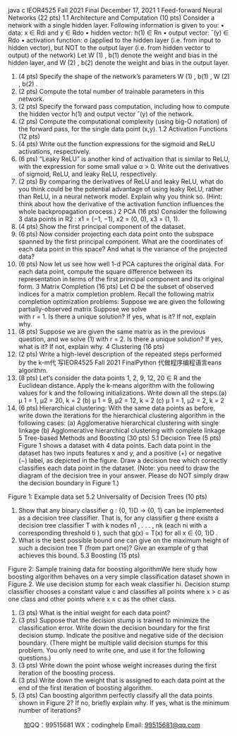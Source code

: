 java c
IEOR4525   Fall   2021   Final 
December   17,   2021
1 Feed-forward Neural Networks (22 pts) 
1.1          Architecture and Computation (10 pts) 
Consider   a   network   with   a   single   hidden   layer.   Following   information   is   given   to   you:
•    data:   x   ∈ Rdi          and   y   ∈ Rdo
• hidden   vector:   h(1) ∈ Rn
• output   vector:   ˆ(y) ∈ Rdo
•      activation   function:   σ   (applied to the hidden   layer   (i.e.    from input to   hidden   vector),   but   NOT   to   the   output   layer   (i.e.   from   hidden   vector   to   output)   of the   network)
Let   W   (1)   ,   b(1)    denote   the   weight   and   bias   in   the   hidden   layer,   and   W   (2)   ,   b(2)    denote   the   weight   and   bias in   the   output   layer.
1.    (4   pts)   Specify   the   shape   of   the   network’s   parameters   W   (1)   ,   b(1)   ,   W   (2)   ,   b(2)   .
2.    (2   pts)   Compute   the   total   number   of trainable   parameters   in   this   network.
3.    (2   pts)   Specify   the   forward   pass   computation,   including   how   to   compute   the   hidden   vector   h(1)      and output   vector   ˆ(y)   of the   network.
4.    (2   pts)   Compute   the   computational   complexity      (using   big-O   notation)   of   the   forward   pass,   for   the single   data   point   (x,y).
1.2 Activation Functions (12 pts) 
1.    (4   pts)   Write   out   the   function   expressions   for   the   sigmoid   and   ReLU   activations,   respectively.
2.    (6   pts)   ”Leaky   ReLU”   is   another   kind   of activaition   that   is   similar   to   ReLU,   with   the   expression
for   some   small   value   α   > 0.    Write   out   the   derivatives   of   sigmoid,   ReLU,   and   leaky   ReLU,   respectively.
3.    (2    pts)   By   comparing   the   derivatives   of   ReLU   and   leaky   ReLU,   what   do   you   think   could   be   the potential   advantage   of using   leaky   ReLU,   rather than   ReLU,   in   a   neural   network   model.    Explain why   you   think   so.      (Hint:    think   about   how   the   derivative   of   the   activation   function   influences   the   whole   backpropagation   process.)
2 PCA (16 pts) 
Consider   the   following   3   data   points   in   R2   :   x1    =   (−1, −1),   x2    =   (0,   0),   x3    =   (1, 1).
1.    (4   pts)   Show   the   first   principal   component   of   the   dataset.
2.    (6    pts)   Now   consider   projecting   each   data   point   onto   the   subspace   spanned   by   the   first   principal component.    What   are   the   coordinates   of   each   data   point   in   this   space?    And   what   is   the   variance   of the   projected   data?
3.    (6   pts)   Now   let   us   see   how   well   1-d   PCA   captures   the   original   data.    For   each   data   point,   compute   the square   difference   between   its   representation   in   terms   of the   first   principal   component   and   its   original   form.
3 Matrix Completion (16 pts) 
Let   Ω   be   the   subset   of   observed   indices   for   a   matrix   completion   problem.       Recall the following   matrix completion   optimization   problems:
Suppose we   are given the following   partially-observed   matrix  Suppose we   solve  
with   r   =   1.   Is   there   a   unique   solution?   If   yes,   what   is   it?   If   not,   explain   why.
2. (8 pts) Suppose we are given the same matrix as in the previous question, and we solve (1) with r = 2.
Is   there   a   unique   solution?   If   yes,   what   is   it?   If   not,   explain   why.
4 Clustering (16 pts) 
1.    (2   pts)   Write   a   high-level   description   of   the   repeated   steps   performed   by   the   k-m代 写IEOR4525 Fall 2021 FinalPython
代做程序编程语言eans   algorithm.
2.    (8 pts) Let’s consider   the   data   points   1,   2,   9, 12,   20   ∈ R   and   the   Euclidean   distance.    Apply the   k-means   algorithm   with   the   following   values   for   k   and   the   following   initializations.   Write   down   all   the   steps.(a)      μ   1    =   1,   μ2    = 20,   k   =   2   (b)      μ   1    = 9,   μ2    =   12,   k   =   2   (c)      μ   1      =   1,   μ2      = 2,   k   =   2
3.    (6   pts)   Hierarchical   clustering:
With the same data points as before, write down the   iterations   for   the   hierarchical   clustering   algorithm   in   the   following   cases:
(a)      Agglomerative   hierarchical   clustering   with   single   linkage
(b)      Agglomerative   hierarchical   clustering   with   complete   linkage
5 Tree-based Methods and Boosting (30 pts) 
5.1 Decision Tree (5 pts) Figure   1   shows   a   dataset   with   4   data   points.   Each   data   point   in   the   dataset   has   two   inputs   features   x   and y,   and   a   positive   (+)   or   negative   (−)   label,   as   depicted   in   the   figure.    Draw   a   decision   tree   which   correctly classifies   each   data   point   in   the   dataset.    (Note:    you   need   to   draw   the   diagram   of   the   decision   tree   in   your answer.   Please   do   NOT   simply   draw   the   decision   boundary   in   Figure   1.)

Figure   1:   Example   data   set
5.2 Universality of Decision Trees (10 pts) 
1.    Show   that   any   binary   classifier   g   :   {0, 1}D      →   {0, 1}   can   be   implemented   as   a   decision   tree   classifier.   That   is,   for   any   classifier   g   there   exists   a   decision   tree   classifier   T   with   k   nodes   n1   , . . . ,   nk       (each   ni   with   a   corresponding   threshold   ti      ),   such   that   g(x) = T(x)   for   all   x   ∈ {0, 1}D   .
2.   What   is   the   best   possible   bound   one   can   give   on   the   maximum   height   of   such   a   decision   tree   T   (from part   one)?   Give   an   example   of   g   that   achieves   this   bound.
5.3 Boosting (15 pts) 

Figure   2:   Sample   training   data   for   boosting   algorithmWe   here   study   how   boosting   algorithm   behaves   on   a   very   simple   classification   dataset   shown   in   Figure   2.   We   use   decision   stump   for   each   weak   classifier   hi.    Decision   stump   classifier   chooses   a   constant   value   c   and   classifies   all   points   where   x   > c   as   one   class   and   other   points   where   x   ≤ c   as   the   other   class.
1.    (3   pts)   What   is   the   initial   weight   for   each   data   point?
2.    (3 pts)   Suppose   that   the   decision   stump   is   trained   to   minimize   the   classification   error.   Write   down   the decision   boundary   for   the   first   decision   stump.   Indicate   the   positive   and   negative   side   of the   decision   boundary.    (There   might   be   multiple   valid   decision   stumps   for   this   problem.    You   only   need   to   write   one,   and   use   it   for   the   following   questions.)
3.    (3   pts)   Write   down   the   point   whose   weight   increases   during   the   first   iteration   of   the   boosting   process.
4.    (3   pts)   Write   down   the   weight   that   is   assigned   to   each   data   point   at   the   end   of the   first   iteration   of   boosting   algorithm.
5.    (3   pts)   Can   boosting   algorithm   perfectly   classify   all   the   data   points   shown   in   Figure   2?    If   no,   briefly explain   why.   If yes,   what   is   the   minimum   number   of iterations?






         
加QQ：99515681  WX：codinghelp  Email: 99515681@qq.com

